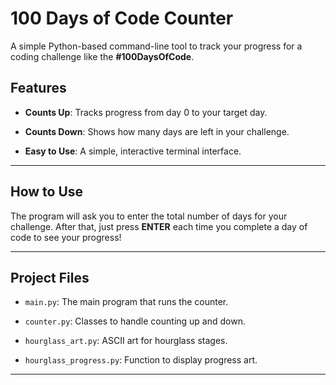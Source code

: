 # 100 Days of Code Counter
A simple Python-based command-line tool to track your progress for a coding challenge like the **#100DaysOfCode**.

## Features
* **Counts Up**: Tracks progress from day 0 to your target day.

* **Counts Down**: Shows how many days are left in your challenge.

* **Easy to Use**: A simple, interactive terminal interface.
 <hr>


## How to Use
The program will ask you to enter the total number of days for your challenge. After that, just press **ENTER** each time you complete a day of code to see your progress!



<hr>

## Project Files
* `main.py`: The main program that runs the counter.

* `counter.py`: Classes to handle counting up and down.

* `hourglass_art.py`: ASCII art for hourglass stages.

* `hourglass_progress.py`: Function to display progress art.
<hr>




